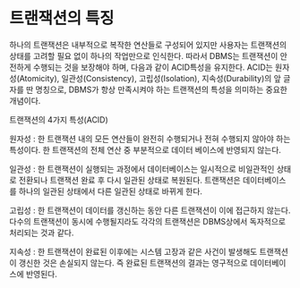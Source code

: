 # 트랜잭션의 특징

하나의 트랜잭션은 내부적으로 복작한 연산들로 구성되어 있지만 사용자는 트랜잭션의 상태를 고려할 필요 없이 하나의 작업만으로 인식한다.
따라서 DBMS는 트랜잭션이 안전하게 수행되는 것을 보장해야 하며, 다음과 같이 ACID특성을 유지한다. ACID는 원자성(Atomicity), 일관성(Consistency), 고립성(Isolation), 지속성(Durability)의 앞 글자를 딴 명칭으로, DBMS가 항상 만족시켜야 하는 트랜잭션의 특성을 의미하는 중요한 개념이다.


트랜잭션의 4가지 특성(ACID)

원자성 : 한 트랜잭션 내의 모든 연산들이 완전히 수행되거나 전혀 수행되지 않아야 하는 특성이다. 한 트랜잭션의 전체 연산 중 부분적으로 데이터 베이스에 반영되지 않는다.

일관성 : 한 트랜잭션이 실행되는 과정에서 데이터베이스는 일시적으로 비일관적인 상태로 전환되나 트랜잭션 완료 후 다시 일관된 상태로 복원된다. 트랜잭션은 데이터베이스를 하나의 일관된 상태에서 다른 일관된 상태로 바뀌게 한다.

고립성 : 한 트랜잭션이 데이터를 갱신하는 동안 다른 트랜잭션이 이에 접근하지 않는다. 다수의 트랜잭션이 동시에 수행될지라도 각각의 트랜잭션은 DBMS상에서 독자적으로 처리되는 것과 같다.

지속성 : 한 트랜잭션이 완료된 이후에는 시스템 고장과 같은 사건이 발생해도 트랜잭션이 갱신한 것은 손실되지 않는다. 즉 완료된 트랜잭션의 결과는 영구적으로 데이터베이스에 반영된다.